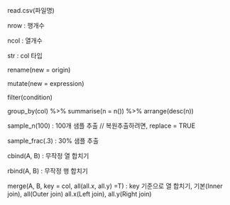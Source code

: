 read.csv(파일명)

nrow : 행개수

ncol : 열개수

str : col 타입

rename(new = origin)

mutate(new = expression)

filter(condition)

group_by(col) %>% summarise(n = n()) %>% arrange(desc(n))

sample_n(100) : 100개 샘플 추출 // 복원추출하려면, replace = TRUE

sample_frac(.3) : 30% 샘플 추출

cbind(A, B) : 무작정 열 합치기

rbind(A, B) : 무작정 행 합치기

merge(A, B, key = col, all(all.x, all.y) =T) : key 기준으로 열 합치기, 기본(Inner join), all(Outer join) all.x(Left join), all.y(Right join)

